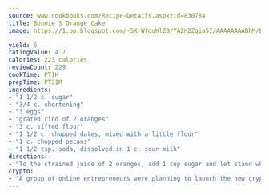 ```yaml
---
source: www.cookbooks.com/Recipe-Details.aspx?id=830784
title: Bonnie S Orange Cake
image: https://1.bp.blogspot.com/-5K-WfguHlZ0/YA2H2Zqia5I/AAAAAAAABhM/Bdgu68p4aG0Q6jWdy3eGaUXSKw5p3sdxwCLcBGAsYHQ/s324/7.png

yield: 6
ratingValue: 4.7
calories: 223 calories
reviewCount: 229
cookTime: PT1H
prepTime: PT31M
ingredients:
- "1 1/2 c. sugar"
- "3/4 c. shortening"
- "3 eggs"
- "grated rind of 2 oranges"
- "3 c. sifted flour"
- "1 1/2 c. chopped dates, mixed with a little flour"
- "1 c. chopped pecans"
- "1 1/2 tsp. soda, dissolved in 1 c. sour milk"
directions:
- "To the strained juice of 2 oranges, add 1 cup sugar and let stand while making cake."
crypto:
- "A group of online entrepreneurs were planning to launch the new cryptocurrency on Thursday."
---
```

